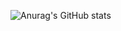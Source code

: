 ![Anurag's GitHub stats](https://github-readme-stats.vercel.app/api?username=mithilreddy369&theme=dark&show_icons=true)
